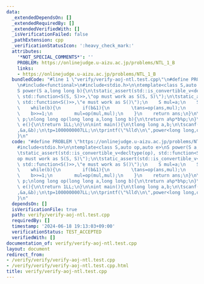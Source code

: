 ```yaml
---
data:
  _extendedDependsOn: []
  _extendedRequiredBy: []
  _extendedVerifiedWith: []
  _isVerificationFailed: false
  _pathExtension: cpp
  _verificationStatusIcon: ':heavy_check_mark:'
  attributes:
    '*NOT_SPECIAL_COMMENTS*': ''
    PROBLEM: https://onlinejudge.u-aizu.ac.jp/problems/NTL_1_B
    links:
    - https://onlinejudge.u-aizu.ac.jp/problems/NTL_1_B
  bundledCode: "#line 1 \"verify/verify-aoj-ntl.test.cpp\"\n#define PROBLEM \"https://onlinejudge.u-aizu.ac.jp/problems/NTL_1_B\"\
    \n#include<functional>\n#include<stdio.h>\n\ntemplate<class S,auto op,auto e>\n\
    S power(S a,long long b){\n\tstatic_assert(std::is_convertible_v<decltype(op),\
    \ std::function<S(S, S)>>,\"op must work as S(S, S)\");\n\tstatic_assert(std::is_convertible_v<decltype(e),\
    \ std::function<S()>>,\"e must work as S()\");\n    S mul=a;\n    S ans=e();\n\
    \    while(b){\n        if(b&1){\n        \tans=op(ans,mul);\n        }\n    \
    \    b>>=1;\n        mul=op(mul,mul);\n    }\n    return ans;\n}\n\nlong long\
    \ p;\nlong long op(long long a,long long b){\n\treturn a%p*b%p;\n}\n\nlong long\
    \ e(){\n\treturn 1LL;\n}\n\nint main(){\n\tlong long a,b;\n\tscanf(\"%lld%lld\"\
    ,&a,&b);\n\tp=1000000007LL;\n\tprintf(\"%lld\\n\",power<long long,op,e>(a,b));\n\
    }\n"
  code: "#define PROBLEM \"https://onlinejudge.u-aizu.ac.jp/problems/NTL_1_B\"\n#include<functional>\n\
    #include<stdio.h>\n\ntemplate<class S,auto op,auto e>\nS power(S a,long long b){\n\
    \tstatic_assert(std::is_convertible_v<decltype(op), std::function<S(S, S)>>,\"\
    op must work as S(S, S)\");\n\tstatic_assert(std::is_convertible_v<decltype(e),\
    \ std::function<S()>>,\"e must work as S()\");\n    S mul=a;\n    S ans=e();\n\
    \    while(b){\n        if(b&1){\n        \tans=op(ans,mul);\n        }\n    \
    \    b>>=1;\n        mul=op(mul,mul);\n    }\n    return ans;\n}\n\nlong long\
    \ p;\nlong long op(long long a,long long b){\n\treturn a%p*b%p;\n}\n\nlong long\
    \ e(){\n\treturn 1LL;\n}\n\nint main(){\n\tlong long a,b;\n\tscanf(\"%lld%lld\"\
    ,&a,&b);\n\tp=1000000007LL;\n\tprintf(\"%lld\\n\",power<long long,op,e>(a,b));\n\
    }\n"
  dependsOn: []
  isVerificationFile: true
  path: verify/verify-aoj-ntl.test.cpp
  requiredBy: []
  timestamp: '2024-06-18 19:13:03+09:00'
  verificationStatus: TEST_ACCEPTED
  verifiedWith: []
documentation_of: verify/verify-aoj-ntl.test.cpp
layout: document
redirect_from:
- /verify/verify/verify-aoj-ntl.test.cpp
- /verify/verify/verify-aoj-ntl.test.cpp.html
title: verify/verify-aoj-ntl.test.cpp
---
```

